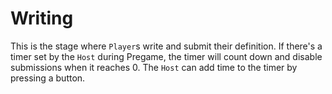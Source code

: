 # Writing

This is the stage where `Player`s write and submit their definition. If there's a timer set by the `Host` during Pregame, the timer will count down and disable submissions when it reaches 0. The `Host` can add time to the timer by pressing a button.
